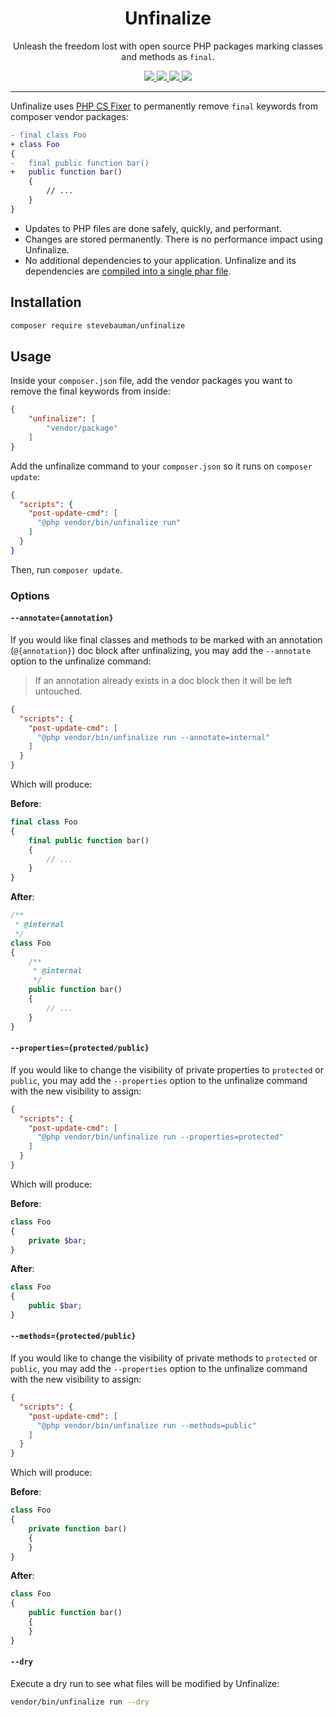 <h1 align="center">Unfinalize</h1>

<p align="center">
Unleash the freedom lost with open source PHP packages marking classes and methods as <code>final</code>.
</p>

<p align="center">
<a href="https://github.com/stevebauman/unfinalize/actions" target="_blank">
<img src="https://img.shields.io/github/actions/workflow/status/stevebauman/unfinalize/run-tests.yml?branch=master&style=flat-square"/>
</a>

<a href="https://packagist.org/packages/stevebauman/unfinalize" target="_blank">
<img src="https://img.shields.io/packagist/v/stevebauman/unfinalize.svg?style=flat-square"/>
</a>

<a href="https://packagist.org/packages/stevebauman/unfinalize" target="_blank">
<img src="https://img.shields.io/packagist/dt/stevebauman/unfinalize.svg?style=flat-square"/>
</a>

<a href="https://packagist.org/packages/stevebauman/unfinalize" target="_blank">
<img src="https://img.shields.io/packagist/l/stevebauman/unfinalize.svg?style=flat-square"/>
</a>

---

Unfinalize uses [PHP CS Fixer](https://github.com/PHP-CS-Fixer/PHP-CS-Fixer) to permanently remove `final` keywords from composer vendor packages:

```diff
- final class Foo
+ class Foo
{
-   final public function bar()
+   public function bar()
    {
        // ...
    }
}
```

- Updates to PHP files are done safely, quickly, and performant.
- Changes are stored permanently. There is no performance impact using Unfinalize.
- No additional dependencies to your application. Unfinalize and its dependencies are [compiled into a single phar file](https://github.com/stevebauman/unfinalize/blob/master/builds).

## Installation

```bash
composer require stevebauman/unfinalize
```

## Usage

Inside your `composer.json` file, add the vendor packages you want to remove the final keywords from inside:

```json
{
    "unfinalize": [
        "vendor/package"
    ]
}
```

Add the unfinalize command to your `composer.json` so it runs on `composer update`:

```json
{
  "scripts": {
    "post-update-cmd": [
      "@php vendor/bin/unfinalize run"
    ]
  }
}
```

Then, run `composer update`.

### Options

#### `--annotate={annotation}`

If you would like final classes and methods to be marked with an annotation (`@{annotation}`) doc
block after unfinalizing, you may add the `--annotate` option to the unfinalize command:

> If an annotation already exists in a doc block then it will be left untouched.

```json
{
  "scripts": {
    "post-update-cmd": [
      "@php vendor/bin/unfinalize run --annotate=internal"
    ]
  }
}
```

Which will produce:

**Before**:

```php
final class Foo
{
    final public function bar()
    {
        // ...
    }
}
```

**After**:

```php
/**
 * @internal
 */
class Foo
{
    /**
     * @internal
     */
    public function bar()
    {
        // ...
    }
}
```

#### `--properties={protected/public}`

If you would like to change the visibility of private properties to 
`protected` or `public`, you may add the `--properties` option to 
the unfinalize command with the new visibility to assign:

```json
{
  "scripts": {
    "post-update-cmd": [
      "@php vendor/bin/unfinalize run --properties=protected"
    ]
  }
}
```

Which will produce:

**Before**:

```php
class Foo
{
    private $bar;
}
```

**After**:

```php
class Foo
{
    public $bar;
}
```

#### `--methods={protected/public}`

If you would like to change the visibility of private methods to 
`protected` or `public`, you may add the `--properties` option 
to the unfinalize command with the new visibility to assign:

```json
{
  "scripts": {
    "post-update-cmd": [
      "@php vendor/bin/unfinalize run --methods=public"
    ]
  }
}
```

Which will produce:

**Before**:

```php
class Foo
{
    private function bar()
    {
    }
}
```

**After**:

```php
class Foo
{
    public function bar()
    {
    }
}
```

#### `--dry`

Execute a dry run to see what files will be modified by Unfinalize:

```bash
vendor/bin/unfinalize run --dry
```
